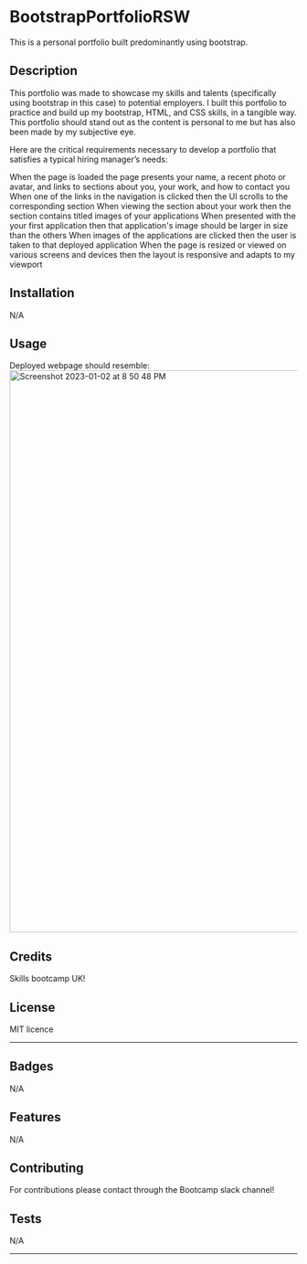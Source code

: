 # BootstrapPortfolioRSW
This is a personal portfolio built predominantly using bootstrap.


## Description 

This portfolio was made to showcase my skills and talents (specifically using bootstrap in this case) to potential employers. I built this portfolio to practice and build up my bootstrap, HTML, and CSS skills, in a tangible way. This portfolio should stand out as the content is personal to me but has also been made by my subjective eye.


Here are the critical requirements necessary to develop a portfolio that satisfies a typical hiring manager’s needs:

When the page is loaded the page presents your name, a recent photo or avatar, and links to sections about you, your work, and how to contact you
When one of the links in the navigation is clicked then the UI scrolls to the corresponding section
When viewing the section about your work then the section contains titled images of your applications
When presented with the your first application then that application's image should be larger in size than the others
When images of the applications are clicked then the user is taken to that deployed application
When the page is resized or viewed on various screens and devices then the layout is responsive and adapts to my viewport


## Installation
N/A


## Usage 

Deployed webpage should resemble:
<img width="984" alt="Screenshot 2023-01-02 at 8 50 48 PM" src="https://user-images.githubusercontent.com/119468426/210205747-b1196f50-c630-40f5-9e5e-81459f492c7d.png">


## Credits
Skills bootcamp UK!


## License

MIT licence


---


## Badges
N/A

## Features
N/A

## Contributing

For contributions please contact through the Bootcamp slack channel!

## Tests

N/A

---

